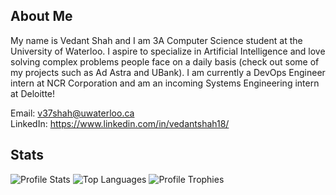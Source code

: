 ## About Me
My name is Vedant Shah and I am 3A Computer Science student at the University of Waterloo. I aspire to specialize in Artificial Intelligence and love solving complex problems
people face on a daily basis (check out some of my projects such as Ad Astra and UBank). I am currently a DevOps Engineer intern at NCR Corporation and am an incoming 
Systems Engineering intern at Deloitte!   

Email: v37shah@uwaterloo.ca  
LinkedIn: https://www.linkedin.com/in/vedantshah18/  

## Stats
![Profile Stats](https://github-readme-stats.vercel.app/api?username=vedant3598&count_private=true&show_icons=true&hide_title=true&theme=dracula&hide_border=true)
![Top Languages](https://github-readme-stats.vercel.app/api/top-langs/?username=vedant3598&layout=compact&langs_count=6&theme=dracula&hide_border=true)
![Profile Trophies](https://github-profile-trophy.vercel.app/?username=vedant3598&hide=issues,prs&theme=dracula&no-frame=true&row=1&column=6&margin-w=6)
